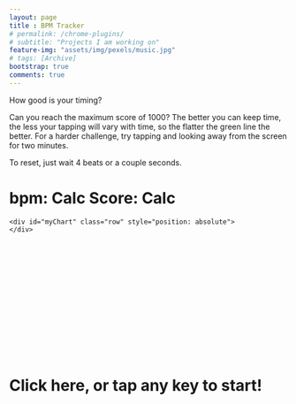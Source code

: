 ```yaml
---
layout: page
title : BPM Tracker
# permalink: /chrome-plugins/
# subtitle: "Projects I am working on"
feature-img: "assets/img/pexels/music.jpg"
# tags: [Archive]
bootstrap: true
comments: true
---
```


<script src="https://ajax.googleapis.com/ajax/libs/jquery/2.1.3/jquery.min.js" type="text/javascript"
    charset="utf-8"></script>
<script src="/assets/js/bpm-tracker/bpm.js" type="text/javascript" charset="utf-8"></script>

<script src="/assets/js/bpm-tracker/c3.js" type="text/javascript" charset="utf-8"></script>
<script src="https://d3js.org/d3.v3.min.js" type="text/javascript" charset="utf-8"></script>
<!-- Load c3.css -->
<link href="/assets/css/bpm-tracker/c3.css" rel="stylesheet" type="text/css">


How good is your timing?

Can you reach the maximum score of 1000? The better you can keep time, the less your tapping will vary with time, so the
flatter the green line the better. For a harder challenge, try tapping and looking away from the screen for two minutes.

To reset, just wait 4 beats or a couple seconds.


<div class="container-fluid" id="clickBox" style="position: relative">
    <div class="row justify-content-center">
        <h1><span class="badge badge-success">bpm: <span id="bpm_display">Calc</span></span>
            <span class="badge badge-info">Score: <span id="score_display">Calc</span></span></h1>
    </div>
    <div id="overlayText" style="width: 100%; z-index: 10; position: absolute; top: 300px" class="text-center">
        <h1><span class="badge badge-warning">Click here, or tap any key to start!</span></h1>
    </div>

    <div id="myChart" class="row" style="position: absolute">
    </div>
</div>

<script type="text/javascript" charset="utf-8">
    construct_graph();
    // event handlers
    $(document).keydown(function (e) {
        // fade info message
        $('#overlayText').fadeOut(500, function () { $(this).remove(); });
        get_beat();
    });
    // replace with main div click function
    jQuery('#clickBox').click(function (event) {
        // fade info message
        $('#overlayText').fadeOut(500, function () { $(this).remove(); });
        get_beat();
    });
</script>
